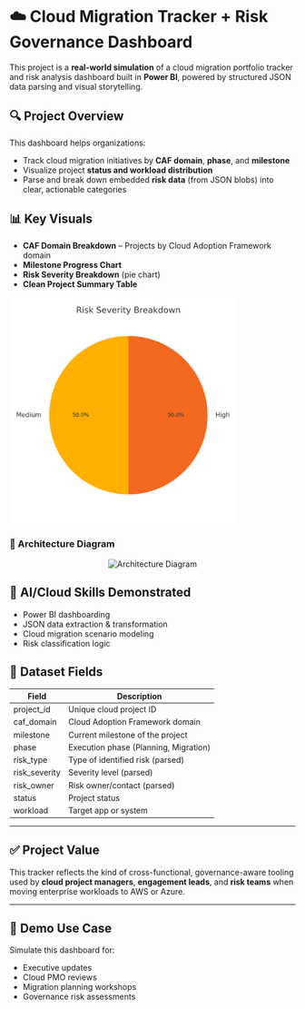 
# ☁️ Cloud Migration Tracker + Risk Governance Dashboard

This project is a **real-world simulation** of a cloud migration portfolio tracker and risk analysis dashboard built in **Power BI**, powered by structured JSON data parsing and visual storytelling.

## 🔍 Project Overview

This dashboard helps organizations:

- Track cloud migration initiatives by **CAF domain**, **phase**, and **milestone**
- Visualize project **status and workload distribution**
- Parse and break down embedded **risk data** (from JSON blobs) into clear, actionable categories

## 📊 Key Visuals

- **CAF Domain Breakdown** – Projects by Cloud Adoption Framework domain
- **Milestone Progress Chart**
- **Risk Severity Breakdown** (pie chart)
- **Clean Project Summary Table**


<img src="risk_severity_chart.png" alt="Risk Breakdown" width="400"/>

### 🧩 Architecture Diagram

<p align="center">
  <img src="architecture_diagram.png" alt="Architecture Diagram" width="500">
</p>


## 🧠 AI/Cloud Skills Demonstrated

- Power BI dashboarding
- JSON data extraction & transformation
- Cloud migration scenario modeling
- Risk classification logic

## 📁 Dataset Fields

| Field         | Description                            |
|---------------|----------------------------------------|
| project_id    | Unique cloud project ID                |
| caf_domain    | Cloud Adoption Framework domain        |
| milestone     | Current milestone of the project       |
| phase         | Execution phase (Planning, Migration)  |
| risk_type     | Type of identified risk (parsed)       |
| risk_severity | Severity level (parsed)                |
| risk_owner    | Risk owner/contact (parsed)            |
| status        | Project status                         |
| workload      | Target app or system                   |

---

## ✅ Project Value

This tracker reflects the kind of cross-functional, governance-aware tooling used by **cloud project managers**, **engagement leads**, and **risk teams** when moving enterprise workloads to AWS or Azure.

---

## 🚀 Demo Use Case

Simulate this dashboard for:
- Executive updates
- Cloud PMO reviews
- Migration planning workshops
- Governance risk assessments

